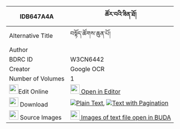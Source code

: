 |IDB647A4A|ཚོར་བའི་ཟིན་ཐོ། 
| --- | --- 
|Alternative Title |བསྟོད་ཚོགས་ཆུན་པོ།
|Author | 
|BDRC ID | W3CN6442
|Creator | Google OCR
|Number of Volumes| 1
|<img width="25" src="https://img.icons8.com/color/25/000000/edit-property.png">Edit Online| [<img width="25" src="https://avatars.githubusercontent.com/u/45091458?s=200&v=4"> Open in Editor](http://editor.openpecha.org/IDB647A4A)
|<img width="25" src="https://img.icons8.com/fluent/48/000000/download-2.png"/>  Download | [![](https://img.icons8.com/color/20/000000/txt.png)Plain Text](https://github.com/Openpecha/IDB647A4A/releases/download/v1/tsorwa_i_zinto_plain_IDB647A4A.zip), [![](https://img.icons8.com/color/20/000000/txt.png)Text with Pagination](https://github.com/Openpecha/IDB647A4A/releases/download/v1/tsorwa_i_zinto_pages_IDB647A4A.zip)
|<img width="25" src="https://img.icons8.com/plasticine/100/000000/pictures-folder.png"/>  Source Images | [<img width="25" src="https://library.bdrc.io/icons/BUDA-small.svg"> Images of text file open in BUDA](https://library.bdrc.io/show/bdr:W3CN6442)